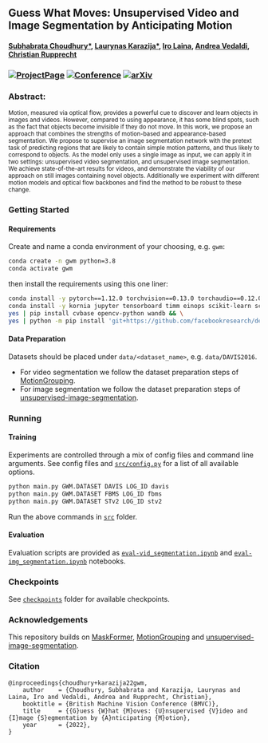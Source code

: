 ## Guess What Moves: Unsupervised Video and Image Segmentation by Anticipating Motion
#### [Subhabrata Choudhury*](https://subhabratachoudhury.com/), [Laurynas Karazija*](https://karazijal.github.io), [Iro Laina](http://campar.in.tum.de/Main/IroLaina), [Andrea Vedaldi](https://www.robots.ox.ac.uk/~vedaldi/), [Christian Rupprecht](https://chrirupp.github.io/)
### [![ProjectPage](https://img.shields.io/badge/-Project%20Page-magenta.svg?style=for-the-badge&color=white&labelColor=magenta)](https://www.robots.ox.ac.uk/~vgg/research/gwm/) [![Conference](https://img.shields.io/badge/BMVC%20Spotlight-2022-purple.svg?style=for-the-badge&color=f1e3ff&labelColor=purple)](https://bmvc2022.org/programme/papers/#554-guess-what-moves-unsupervised-video-and-image-segmentation-by-anticipating-motion)    [![arXiv](https://img.shields.io/badge/arXiv-2205.07844-b31b1b.svg?style=for-the-badge)](https://arxiv.org/abs/2205.07844)



### Abstract:
<sup> Motion, measured via optical flow, provides a powerful cue to discover and learn objects in images and videos. However, compared to using appearance, it has some blind spots, such as the fact that objects become invisible if they do not move. In this work, we propose an approach that combines the strengths of motion-based and appearance-based segmentation. We propose to supervise an image segmentation network with the pretext task of predicting regions that are likely to contain simple motion patterns, and thus likely to correspond to objects. As the model only uses a single image as input, we can apply it in two settings: unsupervised video segmentation, and unsupervised image segmentation. We achieve state-of-the-art results for videos, and demonstrate the viability of our approach on still images containing novel objects. Additionally we experiment with different motion models and optical flow backbones and find the method to be robust to these change. </sup>


### Getting Started

#### Requirements

Create and name a conda environment of your choosing, e.g. `gwm`:
```bash
conda create -n gwm python=3.8
conda activate gwm
```
then install the requirements using this one liner:
```bash
conda install -y pytorch==1.12.0 torchvision==0.13.0 torchaudio==0.12.0 cudatoolkit=11.3 -c pytorch && \
conda install -y kornia jupyter tensorboard timm einops scikit-learn scikit-image openexr-python tqdm gcc_linux-64=11 gxx_linux-64=11 fontconfig -c conda-forge && \
yes | pip install cvbase opencv-python wandb && \
yes | python -m pip install 'git+https://github.com/facebookresearch/detectron2.git'
```

#### Data Preparation

Datasets should be placed under `data/<dataset_name>`, e.g. `data/DAVIS2016`.

* For video segmentation we follow the dataset preparation steps of [MotionGrouping](https://github.com/charigyang/motiongrouping).
* For image segmentation we follow the dataset preparation steps of [unsupervised-image-segmentation](https://github.com/lukemelas/unsupervised-image-segmentation).


### Running

#### Training

Experiments are controlled through a mix of config files and command line arguments. See config files and [`src/config.py`](src/config.py) for a list of all available options.

```bash
python main.py GWM.DATASET DAVIS LOG_ID davis
python main.py GWM.DATASET FBMS LOG_ID fbms
python main.py GWM.DATASET STv2 LOG_ID stv2
```
Run the above commands in [`src`](src) folder.

#### Evaluation

Evaluation scripts are provided as [`eval-vid_segmentation.ipynb`](src/eval-vid_segmentation.ipynb) and [`eval-img_segmentation.ipynb`](src/eval-img_segmentation.ipynb) notebooks.


### Checkpoints
See [`checkpoints`](checkpoints) folder for available checkpoints.


### Acknowledgements

This repository builds on [MaskFormer](https://github.com/facebookresearch/MaskFormer), [MotionGrouping](https://github.com/charigyang/motiongrouping) and [unsupervised-image-segmentation](https://github.com/lukemelas/unsupervised-image-segmentation).

### Citation   
```
@inproceedings{choudhury+karazija22gwm, 
    author    = {Choudhury, Subhabrata and Karazija, Laurynas and Laina, Iro and Vedaldi, Andrea and Rupprecht, Christian}, 
    booktitle = {British Machine Vision Conference (BMVC)}, 
    title     = {{G}uess {W}hat {M}oves: {U}nsupervised {V}ideo and {I}mage {S}egmentation by {A}nticipating {M}otion}, 
    year      = {2022}, 
}
```   
